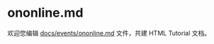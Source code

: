 ononline.md
===

欢迎您编辑 <a target="__blank" href="https://github.com/jaywcjlove/html-tutorial/blob/master/docs/events/ononline.md">docs/events/ononline.md</a> 文件，共建 HTML Tutorial 文档。